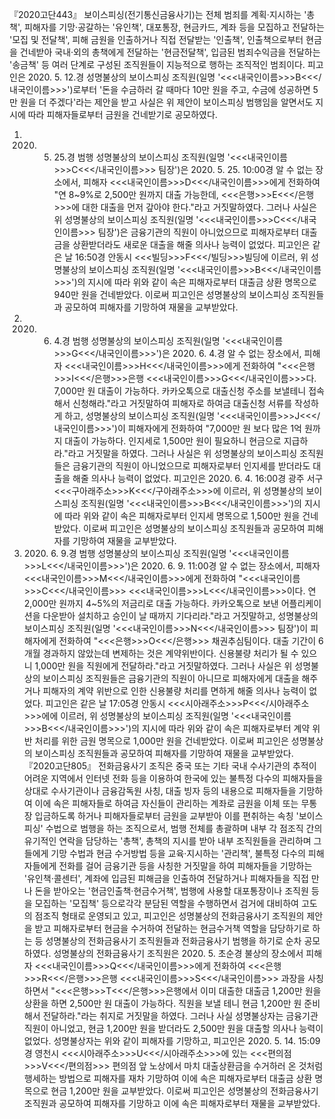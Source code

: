 『2020고단443』
보이스피싱(전기통신금융사기)는 전체 범죄를 계획·지시하는 '총책', 피해자를 기망·공갈하는 '유인책', 대포통장, 현금카드, 계좌 등을 모집하고 전달하는 '모집 및 전달책', 피해 금원을 인출하거나 직접 전달받는 '인출책', 인출책으로부터 현금을 건네받아 국내·외의 총책에게 전달하는 '현금전달책', 입금된 범죄수익금을 전달하는 '송금책' 등 여러 단계로 구성된 조직원들이 지능적으로 행하는 조직적인 범죄이다.
피고인은 2020. 5. 12.경 성명불상의 보이스피싱 조직원(일명 '<<<내국인이름>>>B<<</내국인이름>>>')로부터 '돈을 수금하러 갈 때마다 10만 원을 주고, 수금에 성공하면 5만 원을 더 주겠다'라는 제안을 받고 사실은 위 제안이 보이스피싱 범행임을 알면서도 지시에 따라 피해자들로부터 금원을 건네받기로 공모하였다.
1. 2020. 5. 25.경 범행
성명불상의 보이스피싱 조직원(일명 '<<<내국인이름>>>C<<</내국인이름>>> 팀장')은 2020. 5. 25. 10:00경 알 수 없는 장소에서, 피해자 <<<내국인이름>>>D<<</내국인이름>>>에게 전화하여 "연 8~9%로 2,500만 원까지 대출 가능한데, <<<은행>>>E<<</은행>>>에 대한 대출을 먼저 갚아야 한다."라고 거짓말하였다.
그러나 사실은 위 성명불상의 보이스피싱 조직원(일명 '<<<내국인이름>>>C<<</내국인이름>>> 팀장')은 금융기관의 직원이 아니었으므로 피해자로부터 대출금을 상환받더라도 새로운 대출을 해줄 의사나 능력이 없었다.
피고인은 같은 날 16:50경 안동시 <<<빌딩>>>F<<</빌딩>>>빌딩에 이르러, 위 성명불상의 보이스피싱 조직원(일명 '<<<내국인이름>>>B<<</내국인이름>>>')의 지시에 따라 위와 같이 속은 피해자로부터 대출금 상환 명목으로 940만 원을 건네받았다.
이로써 피고인은 성명불상의 보이스피싱 조직원들과 공모하여 피해자를 기망하여 재물을 교부받았다.
2. 2020. 6. 4.경 범행
성명불상의 보이스피싱 조직원(일명 '<<<내국인이름>>>G<<</내국인이름>>>')은 2020. 6. 4.경 알 수 없는 장소에서, 피해자 <<<내국인이름>>>H<<</내국인이름>>>에게 전화하여 "<<<은행>>>I<<</은행>>>은행 <<<내국인이름>>>G<<</내국인이름>>>다. 7,000만 원 대출이 가능하다. 카카오톡으로 대출신청 주소를 보낼테니 접속해서 신청해라."라고 거짓말하여 피해자로 하여금 대출신청 서류를 작성하게 하고, 성명불상의 보이스피싱 조직원(일명 '<<<내국인이름>>>J<<</내국인이름>>>')이 피해자에게 전화하여 "7,000만 원 보다 많은 1억 원까지 대출이 가능하다. 인지세로 1,500만 원이 필요하니 현금으로 지급하라."라고 거짓말을 하였다. 그러나 사실은 위 성명불상의 보이스피싱 조직원들은 금융기관의 직원이 아니었으므로 피해자로부터 인지세를 받더라도 대출을 해줄 의사나 능력이 없었다.
피고인은 2020. 6. 4. 16:00경 광주 서구 <<<구아래주소>>>K<<</구아래주소>>>에 이르러, 위 성명불상의 보이스피싱 조직원(일명 '<<<내국인이름>>>B<<</내국인이름>>>')의 지시에 따라 위와 같이 속은 피해자로부터 인지세 명목으로 1,500만 원을 건네받았다.
이로써 피고인은 성명불상의 보이스피싱 조직원들과 공모하여 피해자를 기망하여 재물을 교부받았다.
3. 2020. 6. 9.경 범행
성명불상의 보이스피싱 조직원(일명 '<<<내국인이름>>>L<<</내국인이름>>>')은 2020. 6. 9. 11:00경 알 수 없는 장소에서, 피해자 <<<내국인이름>>>M<<</내국인이름>>>에게 전화하여 "<<<내국인이름>>>C<<</내국인이름>>> <<<내국인이름>>>L<<</내국인이름>>>이다. 연 2,000만 원까지 4~5%의 저금리로 대출 가능하다. 카카오톡으로 보낸 어플리케이션을 다운받아 설치하고 승인이 날 때까지 기다리라."라고 거짓말하고, 성명불상의 보이스피싱 조직원(일명 '<<<내국인이름>>>N<<</내국인이름>>> 팀장')이 피해자에게 전화하여 "<<<은행>>>O<<</은행>>> 채권추심팀이다. 대출 기간이 6개월 경과하지 않았는데 변제하는 것은 계약위반이다. 신용불량 처리가 될 수 있으니 1,000만 원을 직원에게 전달하라."라고 거짓말하였다. 그러나 사실은 위 성명불상의 보이스피싱 조직원들은 금융기관의 직원이 아니므로 피해자에게 대출을 해주거나 피해자의 계약 위반으로 인한 신용불량 처리를 면하게 해줄 의사나 능력이 없었다.
피고인은 같은 날 17:05경 안동시 <<<시아래주소>>>P<<</시아래주소>>>에에 이르러, 위 성명불상의 보이스피싱 조직원(일명 '<<<내국인이름>>>B<<</내국인이름>>>')의 지시에 따라 위와 같이 속은 피해자로부터 계약 위반 처리를 위한 금원 명목으로 1,000만 원을 건네받았다.
이로써 피고인은 성명불상의 보이스피싱 조직원들과 공모하여 피해자를 기망하여 재물을 교부받았다.
『2020고단805』
전화금융사기 조직은 중국 또는 기타 국내 수사기관의 추적이 어려운 지역에서 인터넷 전화 등을 이용하여 한국에 있는 불특정 다수의 피해자들을 상대로 수사기관이나 금융감독원 사칭, 대출 빙자 등의 내용으로 피해자들을 기망하여 이에 속은 피해자들로 하여금 자신들이 관리하는 계좌로 금원을 이체 또는 무통장 입금하도록 하거나 피해자들로부터 금원을 교부받아 이를 편취하는 속칭 '보이스피싱' 수법으로 범행을 하는 조직으로서, 범행 전체를 총괄하며 내부 각 점조직 간의 유기적인 연락을 담당하는 '총책', 총책의 지시를 받아 내부 조직원들을 관리하며 그들에게 기망 수법과 현금 수거방법 등을 교육·지시하는 '관리책', 불특정 다수의 피해자들에게 전화를 걸어 금융기관 등을 사칭한 거짓말을 하여 피해자들을 기망하는 '유인책·콜센터', 계좌에 입금된 피해금을 인출하여 전달하거나 피해자들을 직접 만나 돈을 받아오는 '현금인출책·현금수거책', 범행에 사용할 대포통장이나 조직원 등을 모집하는 '모집책' 등으로각각 분담된 역할을 수행하면서 검거에 대비하여 고도의 점조직 형태로 운영되고 있고, 피고인은 성명불상의 전화금융사기 조직원의 제안을 받고 피해자로부터 현금을 수거하여 전달하는 현금수거책 역할을 담당하기로 하는 등 성명불상의 전화금융사기 조직원들과 전화금융사기 범행을 하기로 순차 공모하였다.
성명불상의 전화금융사기 조직원은 2020. 5. 초순경 불상의 장소에서 피해자 <<<내국인이름>>>Q<<</내국인이름>>>에게 전화하여 <<<은행>>>R<<</은행>>>은행 <<<내국인이름>>>S<<</내국인이름>>> 과장을 사칭하면서 "<<<은행>>>T<<</은행>>>은행에서 이미 대출한 대출금 1,200만 원을 상환을 하면 2,500만 원 대출이 가능하다. 직원을 보낼 테니 현금 1,200만 원 준비해서 전달하라."라는 취지로 거짓말을 하였다.
그러나 사실 성명불상자는 금융기관 직원이 아니었고, 현금 1,200만 원을 받더라도 2,500만 원을 대출할 의사나 능력이 없었다.
성명불상자는 위와 같이 피해자를 기망하고, 피고인은 2020. 5. 14. 15:09경 영천시 <<<시아래주소>>>U<<</시아래주소>>>에 있는 <<<편의점>>>V<<</편의점>>> 편의점 앞 노상에서 마치 대출상환금을 수거하러 온 것처럼 행세하는 방법으로 피해자를 재차 기망하여 이에 속은 피해자로부터 대출금 상환 명목으로 현금 1,200만 원을 교부받았다.
이로써 피고인은 성명불상의 전화금융사기 조직원과 공모하여 피해자를 기망하고 이에 속은 피해자로부터 재물을 교부받았다.